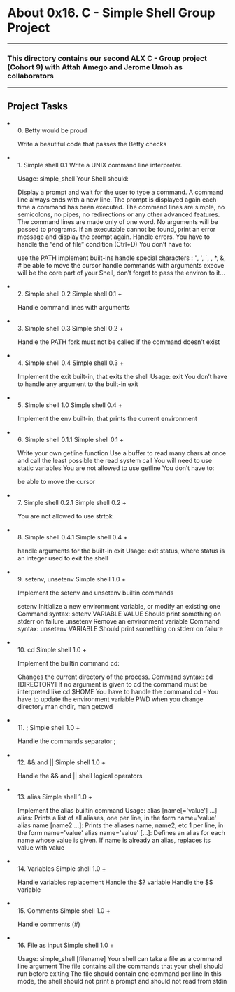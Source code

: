 <h1>About 0x16. C - Simple Shell Group Project</h1>
<hr>
<h3>This directory contains our second ALX C - Group project (Cohort 9) with Attah Amego and Jerome Umoh as collaborators</h3>
<hr>
<h2>Project Tasks</h2>
<p>
<li><ol>0. Betty would be proud

Write a beautiful code that passes the Betty checks
</ol></li>

<li><ol>1. Simple shell 0.1
Write a UNIX command line interpreter.

Usage: simple_shell
Your Shell should:

Display a prompt and wait for the user to type a command. A command line always ends with a new line.
The prompt is displayed again each time a command has been executed.
The command lines are simple, no semicolons, no pipes, no redirections or any other advanced features.
The command lines are made only of one word. No arguments will be passed to programs.
If an executable cannot be found, print an error message and display the prompt again.
Handle errors.
You have to handle the “end of file” condition (Ctrl+D)
You don’t have to:

use the PATH
implement built-ins
handle special characters : ", \', \`, \, \*, &, #
be able to move the cursor
handle commands with arguments
execve will be the core part of your Shell, don’t forget to pass the environ to it…
</ol></li>

<li><ol>2. Simple shell 0.2
Simple shell 0.1 +

Handle command lines with arguments
</ol></li>

<li><ol>3. Simple shell 0.3
Simple shell 0.2 +

Handle the PATH
fork must not be called if the command doesn’t exist
</ol></li>

<li><ol>4. Simple shell 0.4
Simple shell 0.3 +

Implement the exit built-in, that exits the shell
Usage: exit
You don’t have to handle any argument to the built-in exit</ol></li>

<li><ol>5. Simple shell 1.0
Simple shell 0.4 +

Implement the env built-in, that prints the current environment
</ol></li>

<li><ol>6. Simple shell 0.1.1
Simple shell 0.1 +

Write your own getline function
Use a buffer to read many chars at once and call the least possible the read system call
You will need to use static variables
You are not allowed to use getline
You don’t have to:

be able to move the cursor
</ol></li>

<li><ol>7. Simple shell 0.2.1
Simple shell 0.2 +

You are not allowed to use strtok
</ol></li>

<li><ol>8. Simple shell 0.4.1
Simple shell 0.4 +

handle arguments for the built-in exit
Usage: exit status, where status is an integer used to exit the shell
</ol></li>

<li><ol>9. setenv, unsetenv
Simple shell 1.0 +

Implement the setenv and unsetenv builtin commands

setenv
Initialize a new environment variable, or modify an existing one
Command syntax: setenv VARIABLE VALUE
Should print something on stderr on failure
unsetenv
Remove an environment variable
Command syntax: unsetenv VARIABLE
Should print something on stderr on failure</ol></li>

<li><ol>10. cd
Simple shell 1.0 +

Implement the builtin command cd:

Changes the current directory of the process.
Command syntax: cd [DIRECTORY]
If no argument is given to cd the command must be interpreted like cd $HOME
You have to handle the command cd -
You have to update the environment variable PWD when you change directory
man chdir, man getcwd</ol></li>

<li><ol>11. ;
Simple shell 1.0 +

Handle the commands separator ;</ol></li>

<li><ol>12. && and ||
Simple shell 1.0 +

Handle the && and || shell logical operators</ol></li>

<li><ol>13. alias
Simple shell 1.0 +

Implement the alias builtin command
Usage: alias [name[='value'] ...]
alias: Prints a list of all aliases, one per line, in the form name='value'
alias name [name2 ...]: Prints the aliases name, name2, etc 1 per line, in the form name='value'
alias name='value' [...]: Defines an alias for each name whose value is given. If name is already an alias, replaces its value with value
</ol></li>

<li><ol>14. Variables
Simple shell 1.0 +

Handle variables replacement
Handle the $? variable
Handle the $$ variable
</ol></li>

<li><ol>15. Comments
Simple shell 1.0 +

Handle comments (#)</ol></li>

<li><ol>16. File as input
Simple shell 1.0 +

Usage: simple_shell [filename]
Your shell can take a file as a command line argument
The file contains all the commands that your shell should run before exiting
The file should contain one command per line
In this mode, the shell should not print a prompt and should not read from stdin</ol></li>
</p>

